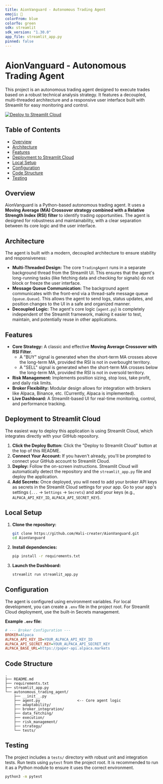 ```yaml
---
title: AionVanguard - Autonomous Trading Agent
emoji: 🚀
colorFrom: blue
colorTo: green
sdk: streamlit
sdk_version: "1.30.0"
app_file: streamlit_app.py
pinned: false
---
```


# AionVanguard - Autonomous Trading Agent

This project is an autonomous trading agent designed to execute trades based on a robust technical analysis strategy. It features a decoupled, multi-threaded architecture and a responsive user interface built with Streamlit for easy monitoring and control.

[![Deploy to Streamlit Cloud](https://static.streamlit.io/badges/streamlit_badge_black_white.svg)](https://share.streamlit.io/deploy?repository=Hali-creater/AionVanguard&branch=main&mainModule=streamlit_app.py)

## Table of Contents
- [Overview](#overview)
- [Architecture](#architecture)
- [Features](#features)
- [Deployment to Streamlit Cloud](#deployment-to-streamlit-cloud)
- [Local Setup](#local-setup)
- [Configuration](#configuration)
- [Code Structure](#code-structure)
- [Testing](#testing)

## Overview

AionVanguard is a Python-based autonomous trading agent. It uses a **Moving Average (MA) Crossover strategy combined with a Relative Strength Index (RSI) filter** to identify trading opportunities. The agent is designed for robustness and maintainability, with a clear separation between its core logic and the user interface.

## Architecture

The agent is built with a modern, decoupled architecture to ensure stability and responsiveness:
- **Multi-Threaded Design:** The core `TradingAgent` runs in a separate background thread from the Streamlit UI. This ensures that the agent's long-running tasks (like fetching data and checking for signals) do not block or freeze the user interface.
- **Message Queue Communication:** The background agent communicates with the front-end via a thread-safe message queue (`queue.Queue`). This allows the agent to send logs, status updates, and position changes to the UI in a safe and organized manner.
- **Decoupled Logic:** The agent's core logic (`agent.py`) is completely independent of the Streamlit framework, making it easier to test, maintain, and potentially reuse in other applications.

## Features

- **Core Strategy:** A classic and effective **Moving Average Crossover with RSI Filter**.
    - A "BUY" signal is generated when the short-term MA crosses above the long-term MA, provided the RSI is not in overbought territory.
    - A "SELL" signal is generated when the short-term MA crosses below the long-term MA, provided the RSI is not in oversold territory.
- **Risk Management:** Implements position sizing, stop loss, take profit, and daily risk limits.
- **Broker Flexibility:** Modular design allows for integration with brokers like Alpaca, Binance, etc. (Currently, Alpaca is implemented).
- **Live Dashboard:** A Streamlit-based UI for real-time monitoring, control, and performance tracking.

## Deployment to Streamlit Cloud

The easiest way to deploy this application is using Streamlit Cloud, which integrates directly with your GitHub repository.

1.  **Click the Deploy Button:** Click the "Deploy to Streamlit Cloud" button at the top of this README.
2.  **Connect Your Account:** If you haven't already, you'll be prompted to connect your GitHub account to Streamlit Cloud.
3.  **Deploy:** Follow the on-screen instructions. Streamlit Cloud will automatically detect the repository and the `streamlit_app.py` file and deploy the application.
4.  **Add Secrets:** Once deployed, you will need to add your broker API keys as secrets in the Streamlit Cloud settings for your app. Go to your app's settings (`...` -> `Settings` -> `Secrets`) and add your keys (e.g., `ALPACA_API_KEY_ID`, `ALPACA_API_SECRET_KEY`).

## Local Setup

1.  **Clone the repository:**
    ```bash
    git clone https://github.com/Hali-creater/AionVanguard.git
    cd AionVanguard
    ```

2.  **Install dependencies:**
    ```bash
    pip install -r requirements.txt
    ```

3.  **Launch the Dashboard:**
    ```bash
    streamlit run streamlit_app.py
    ```

## Configuration

The agent is configured using environment variables. For local development, you can create a `.env` file in the project root. For Streamlit Cloud deployment, use the built-in Secrets management.

**Example `.env` file:**
```ini
# --- Broker Configuration ---
BROKER=Alpaca
ALPACA_API_KEY_ID=YOUR_ALPACA_API_KEY_ID
ALPACA_API_SECRET_KEY=YOUR_ALPACA_API_SECRET_KEY
ALPACA_BASE_URL=https://paper-api.alpaca.markets
```

## Code Structure
```
.
├── README.md
├── requirements.txt
├── streamlit_app.py
└── autonomous_trading_agent/
    ├── __init__.py
    ├── agent.py                 <-- Core agent logic
    ├── adaptability/
    ├── broker_integration/
    ├── data_fetching/
    ├── execution/
    ├── risk_management/
    ├── strategy/
    └── tests/
```

## Testing

The project includes a `tests/` directory with robust unit and integration tests. Run tests using `pytest` from the project root. It is recommended to run it as a Python module to ensure it uses the correct environment.
```bash
python3 -m pytest
```
